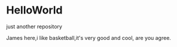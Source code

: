 # HelloWorld
just another repository

James here,i like basketball,it's very good and cool, are you agree.
